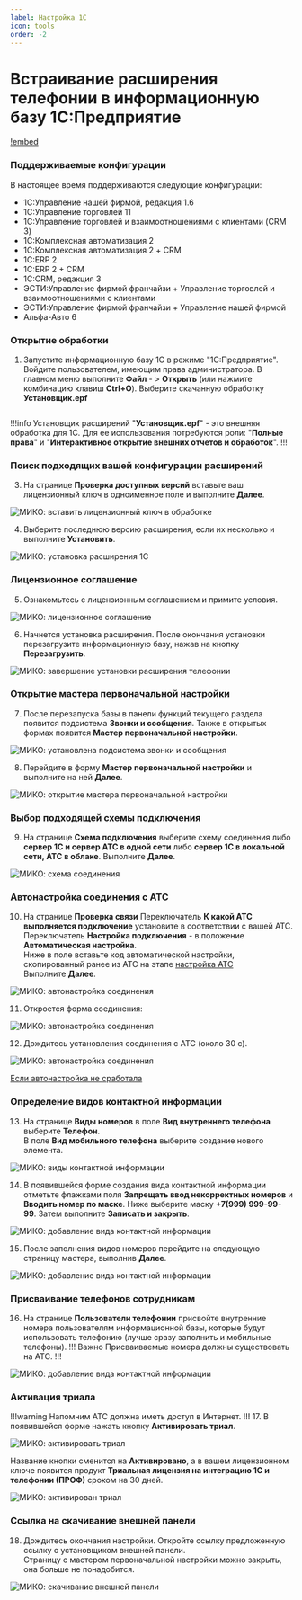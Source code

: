 ```yaml
---
label: Настройка 1C
icon: tools
order: -2
---
```

# Встраивание расширения телефонии в информационную базу 1С:Предприятие

[!embed](https://www.youtube.com/watch?v=TyMqBHfwM5M)

### Поддерживаемые конфигурации
В настоящее время поддерживаются следующие конфигурации:

* 1С:Управление нашей фирмой, редакция 1.6
* 1С:Управление торговлей 11
* 1С:Управление торговлей и взаимоотношениями с клиентами (CRM 3)
* 1С:Комплексная автоматизация 2
* 1С:Комплексная автоматизация 2 + CRM
* 1С:ERP 2
* 1С:ERP 2 + CRM
* 1С:CRM, редакция 3
* ЭСТИ:Управление фирмой франчайзи + Управление торговлей и взаимоотношениями с клиентами
* ЭСТИ:Управление фирмой франчайзи + Управление нашей фирмой
* Альфа-Авто 6

### Открытие обработки
1. Запустите информационную базу 1С в режиме "1С:Предприятие". Войдите пользователем, имеющим права администратора.
В главном меню выполните **Файл** - > **Открыть** (или нажмите комбинацию клавиш **Ctrl+O**).  Выберите скачанную обработку **Установщик.epf**

<img class="miko-shadow img-zoomable"  
    src="/assets/mango/mango_23.png"
    data-original="/assets/mango/mango_23.png"
    srcset="/assets/mango/mango_23_prev.png 1x, /assets/mango/mango_23.png 2x" 
    alt=""
/> 

!!!info Установщик расширений
"**Установщик.epf**" - это внешняя обработка для 1С. Для ее использования потребуются роли: "**Полные права**" и 
"**Интерактивное открытие внешних отчетов и обработок**".
!!!

### Поиск подходящих вашей конфигурации расширений
3. На странице **Проверка доступных версий** вставьте ваш лицензионный ключ в одноименное поле и выполните **Далее**.

<img class="miko-shadow img-zoomable"  
    src="/assets/mango/mango_24.png"
    data-original="/assets/mango/mango_24.png"
    srcset="/assets/mango/mango_24_prev.png 1x, /assets/mango/mango_24.png 2x" 
    alt="МИКО: вставить лицензионный ключ в обработке"
/> 

4. Выберите последнюю версию расширения, если их несколько и выполните **Установить**.

<img class="miko-shadow img-zoomable"  
    src="/assets/mango/mango_37.png"
    data-original="/assets/mango/mango_37.png"
    srcset="/assets/mango/mango_37_prev.png 1x, /assets/mango/mango_37.png 2x" 
    alt="МИКО: установка расширения 1С"
/> 

### Лицензионное соглашение
5. Ознакомьтесь с лицензионным соглашением и примите условия.

<img class="miko-shadow img-zoomable"  
    src="/assets/mango/mango_25.png"
    data-original="/assets/mango/mango_25.png"
    srcset="/assets/mango/mango_25_prev.png 1x, /assets/mango/mango_25.png 2x" 
    alt="МИКО: лицензионное соглашение"
/> 

6. Начнется установка расширения. После окончания установки перезагрузите информационную базу, нажав на кнопку **Перезагрузить**.

<img class="miko-shadow img-zoomable"  
    src="/assets/mango/mango_26.png"
    data-original="/assets/mango/mango_26.png"
    srcset="/assets/mango/mango_26_prev.png 1x, /assets/mango/mango_26.png 2x" 
    alt="МИКО: завершение установки расширения телефонии"
/> 

### Открытие мастера первоначальной настройки 
7. После перезапуска базы в панели функций текущего раздела появится подсистема **Звонки и сообщения**. Также в открытых формах появится **Мастер первоначальной настройки**.

<img class="miko-shadow img-zoomable"  
    src="/assets/mango/mango_27.png"
    data-original="/assets/mango/mango_27.png"
    srcset="/assets/mango/mango_27_prev.png 1x, /assets/mango/mango_27.png 2x" 
    alt="МИКО: установлена подсистема звонки и сообщения"
/> 

8. Перейдите в форму **Мастер первоначальной настройки** и выполните на ней **Далее**.

<img class="miko-shadow img-zoomable"  
    src="/assets/mango/mango_28.png"
    data-original="/assets/mango/mango_28.png"
    srcset="/assets/mango/mango_28_prev.png 1x, /assets/mango/mango_28.png 2x" 
    alt="МИКО: открытие мастера первоначальной настройки"
/> 

### Выбор подходящей схемы подключения
9. На странице **Схема подключения** выберите схему соединения либо **сервер 1С и сервер АТС в одной сети** либо **сервер 1С в локальной сети, АТС в облаке**. Выполните **Далее**.  
 
<img class="miko-shadow img-zoomable"  
    src="/assets/mango/mango_42.png"
    data-original="/assets/mango/mango_42.png"
    srcset="/assets/mango/mango_42_prev.png 1x, /assets/mango/mango_42.png 2x" 
    alt="МИКО: схема соединения"
/> 

### Автонастройка соединения с АТС
10. На странице **Проверка связи** Переключатель **К какой АТС выполняется подключение** установите в соответствии с вашей АТС. <br>
Переключатель **Настройка подключения** - в положение **Автоматическая настройка**. <br>
Ниже в поле вставьте код автоматической настройки, скопированный ранее из АТС на этапе <a href='/get-started/nastroyka_ats' target="_blank">настройка АТС</a> <br>
Выполните **Далее**.

<img class="miko-shadow img-zoomable"  
    src="/assets/mango/mango_43.png"
    data-original="/assets/mango/mango_43.png"
    srcset="/assets/mango/mango_43_prev.png 1x, /assets/mango/mango_43.png 2x" 
    alt="МИКО: автонастройка соединения"
/> 

11. Откроется форма соединения:

<img class="miko-shadow"  
    src="/assets/mango/mango_44.png"
    alt="МИКО: автонастройка соединения"
/> 

12. Дождитесь установления соединения с АТС (около 30 с). 

<img class="miko-shadow"  
    src="/assets/mango/mango_45.png"
    alt="МИКО: автонастройка соединения"
/> 

<a href='/faq/avtonast_soed_ne_srab' target="_blank">Если автонастройка не сработала</a>

### Определение видов контактной информации

13. На странице **Виды номеров** в поле **Вид внутреннего телефона** выберите **Телефон**.  
В поле **Вид мобильного телефона** выберите создание нового элемента. 

<img class="miko-shadow img-zoomable"  
    src="/assets/mango/mango_31.png"
    data-original="/assets/mango/mango_31.png"
    srcset="/assets/mango/mango_31_prev.png 1x, /assets/mango/mango_31.png 2x" 
    alt="МИКО: виды контактной информации"
/> 

14. В появившейся форме создания вида контактной информации отметьте флажками поля **Запрещать ввод некорректных номеров** и **Вводить номер по маске**.
Ниже выберите маску **+7(999) 999-99-99**. Затем выполните **Записать и закрыть**.

<img class="miko-shadow img-zoomable"  
    src="/assets/mango/mango_32.png"
    data-original="/assets/mango/mango_32.png"
    srcset="/assets/mango/mango_32_prev.png 1x, /assets/mango/mango_32.png 2x" 
    alt="МИКО: добавление вида контактной информации"
/> 

15. После заполнения видов номеров перейдите на следующую страницу мастера, выполнив **Далее**.

<img class="miko-shadow img-zoomable"  
    src="/assets/mango/mango_33.png"
    data-original="/assets/mango/mango_33.png"
    srcset="/assets/mango/mango_33_prev.png 1x, /assets/mango/mango_33.png 2x" 
    alt="МИКО: добавление вида контактной информации"
/> 

### Присваивание телефонов сотрудникам
16. На странице **Пользователи телефонии** присвойте внутренние номера пользователям информационной базы, которые будут использовать телефонию (лучше сразу заполнить и мобильные телефоны).
!!! Важно
Присваиваемые номера должны существовать на АТС.
!!!

<img class="miko-shadow img-zoomable"  
    src="/assets/mango/mango_34.png"
    data-original="/assets/mango/mango_34.png"
    srcset="/assets/mango/mango_34_prev.png 1x, /assets/mango/mango_34.png 2x" 
    alt="МИКО: добавление вида контактной информации"
/> 

### Активация триала
!!!warning Напомним
АТС должна иметь доступ в Интернет.
!!!
17. В появившейся форме нажать кнопку **Активировать триал**.

<img class="miko-shadow"  
    src="/assets/mango/mango_46.png"
    alt="МИКО: активировать триал"
/> 

Название кнопки сменится на **Активировано**, а в вашем лицензионном ключе появится продукт **Триальная лицензия на интеграцию 1С и телефонии (ПРОФ)** сроком на 30 дней.

<img class="miko-shadow"  
    src="/assets/mango/mango_47.png"
    alt="МИКО: активирован триал"
/>

### Ссылка на скачивание внешней панели
18. Дождитесь окончания настройки. Откройте ссылку предложенную ссылку с установщиком внешней панели. <br>
Страницу с мастером первоначальной настройки можно закрыть, она больше не понадобится. 

<img class="miko-shadow img-zoomable"  
    src="/assets/mango/mango_35.png"
    data-original="/assets/mango/mango_35.png"
    srcset="/assets/mango/mango_35_prev.png 1x, /assets/mango/mango_35.png 2x" 
    alt="МИКО: скачивание внешней панели"
/> 
